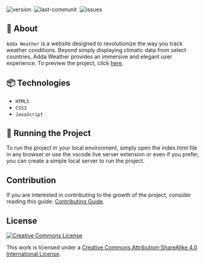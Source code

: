 <img src="https://img.shields.io/badge/Version-1.0.0-brightgreen" alt="version" />&nbsp;
<img src="https://img.shields.io/github/last-commit/li3tson/AddaWeather" alt="last-communit" />&nbsp;
<img src="https://img.shields.io/github/issues/li3tson/AddaWeather" alt="issues" />

## :rocket: About

`Adda Weather` is a website designed to revolutionize the way you track weather conditions. Beyond simply displaying climatic data from select countries, Adda Weather provides an immersive and elegant user experience. To preview the project, click [here](https://raw.githubusercontent.com/li3tson/AddaWeather/main/public/Preview.png).

## :package: Technologies

- `HTML5`
- `CSS3`
- `JavaScript`

## :flight_departure: Running the Project

To run the project in your local environment, simply open the index.html file in any browser or use the vscode live server extension or even if you prefer, you can create a simple local server to run the project.

## Contribution

If you are interested in contributing to the growth of the project, consider reading this guide: [Contributing Guide](CONTRIBUTING.md).

## License

[![Creative Commons License](https://i.creativecommons.org/l/by-sa/4.0/88x31.png)](http://creativecommons.org/licenses/by-sa/4.0/)

This work is licensed under a [Creative Commons Attribution-ShareAlike 4.0 International License](http://creativecommons.org/licenses/by-sa/4.0/).
